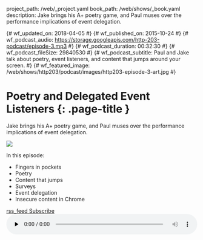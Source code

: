 project_path: /web/_project.yaml
book_path: /web/shows/_book.yaml
description: Jake brings his A+ poetry game, and Paul muses over the performance implications of event delegation.

{# wf_updated_on: 2018-04-05 #}
{# wf_published_on: 2015-10-24 #}
{# wf_podcast_audio: https://storage.googleapis.com/http-203-podcast/episode-3.mp3 #}
{# wf_podcast_duration: 00:32:30 #}
{# wf_podcast_fileSize: 29840530 #}
{# wf_podcast_subtitle: Paul and Jake talk about poetry, event listeners, and content that jumps around your screen. #}
{# wf_featured_image: /web/shows/http203/podcast/images/http203-episode-3-art.jpg #}

# Poetry and Delegated Event Listeners {: .page-title }

Jake brings his A+ poetry game, and Paul muses over the performance implications of event delegation.

<img src="/web/shows/http203/podcast/images/http203-episode-3-art.jpg" class="attempt-right">

In this episode:

 * Fingers in pockets
 * Poetry
 * Content that jumps
 * Surveys
 * Event delegation
 * Insecure content in Chrome

<a href="http://feeds.feedburner.com/Http203Podcast">
  <span class="material-icons">rss_feed</span>
  Subscribe
</a>

<audio style="width: 100%" src="https://storage.googleapis.com/http-203-podcast/episode-3.mp3" controls preload="none">
